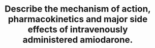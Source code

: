 ---
title: "Describe the mechanism of action, pharmacokinetics and major side effects of intravenously administered amiodarone."
entityType: SAQ
exam: PEX
college: ANZCA
year: 2010
sitting: B
question: 3
passRate: 70
EC_expectedDomains:
- "A structured approach was expected and marks were distributed to the three main areas – MOA, pharmacokinetics and adverse effects. Candidates were expected highlight the various mechanisms of action such that amiodarone can fit within most elements of the Vaughan Williams classification. A clear structure addressing the main areas relating to pharmacokinetics was helpful. It was expected candidates would appreciate the very long half life, high protein binding, significant tissue binding and large volume of distribution. Specific comments regarding the main toxicities were expected. In particular, the pulmonary toxicity (both acute and chronic variations) is important. In addition a variety of other issues should be mentioned, including thyroid changes and the well described skin and ocular changes."
EC_extraCredit:
- "Cardiac toxicity with bradycardia, QT prolongation and this risk of Torsades that this may pose was mentioned by many candidates and gained specific credit. Additional credit was given for more detailed explanations, comments on enzyme metabolism and examples of drug interactions. Comments on dosing and infusions gained additional marks. Well organized answers such as those with an ordered list of subheadings were rewarded."
EC_errorsCommon: []
---